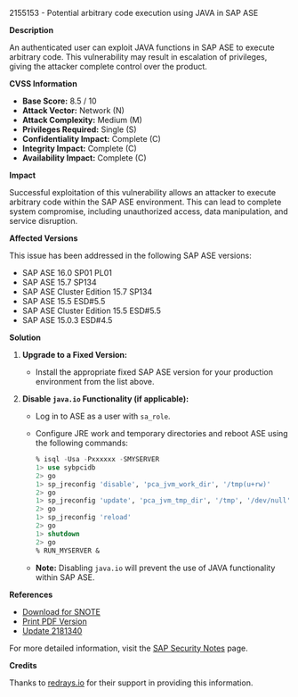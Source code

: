 2155153 - Potential arbitrary code execution using JAVA in SAP ASE

**Description**

An authenticated user can exploit JAVA functions in SAP ASE to execute arbitrary code. This vulnerability may result in escalation of privileges, giving the attacker complete control over the product.

**CVSS Information**

- **Base Score:** 8.5 / 10
- **Attack Vector:** Network (N)
- **Attack Complexity:** Medium (M)
- **Privileges Required:** Single (S)
- **Confidentiality Impact:** Complete (C)
- **Integrity Impact:** Complete (C)
- **Availability Impact:** Complete (C)

**Impact**

Successful exploitation of this vulnerability allows an attacker to execute arbitrary code within the SAP ASE environment. This can lead to complete system compromise, including unauthorized access, data manipulation, and service disruption.

**Affected Versions**

This issue has been addressed in the following SAP ASE versions:

- SAP ASE 16.0 SP01 PL01
- SAP ASE 15.7 SP134
- SAP ASE Cluster Edition 15.7 SP134
- SAP ASE 15.5 ESD#5.5
- SAP ASE Cluster Edition 15.5 ESD#5.5
- SAP ASE 15.0.3 ESD#4.5

**Solution**

1. **Upgrade to a Fixed Version:**
   - Install the appropriate fixed SAP ASE version for your production environment from the list above.

2. **Disable `java.io` Functionality (if applicable):**
   - Log in to ASE as a user with `sa_role`.
   - Configure JRE work and temporary directories and reboot ASE using the following commands:

     ```sql
     % isql -Usa -Pxxxxxx -SMYSERVER
     1> use sybpcidb
     2> go
     1> sp_jreconfig 'disable', 'pca_jvm_work_dir', '/tmp(u+rw)'
     2> go
     1> sp_jreconfig 'update', 'pca_jvm_tmp_dir', '/tmp', '/dev/null'
     2> go
     1> sp_jreconfig 'reload'
     2> go
     1> shutdown
     2> go
     % RUN_MYSERVER &
     ```

   - **Note:** Disabling `java.io` will prevent the use of JAVA functionality within SAP ASE.

**References**

- [Download for SNOTE](https://notesdownloads.sap.com/note/0040000018110012017)
- [Print PDF Version](https://userapps.support.sap.com/sap/support/sfm/notes/print/0002155153?language=en-US&token=5269FAEA511E42A50BBADF2C9A306EC7)
- [Update 2181340](https://me.sap.com/notes/2181340)

For more detailed information, visit the [SAP Security Notes](https://support.sap.com/securitynotes) page.

**Credits**

Thanks to [redrays.io](https://redrays.io) for their support in providing this information.